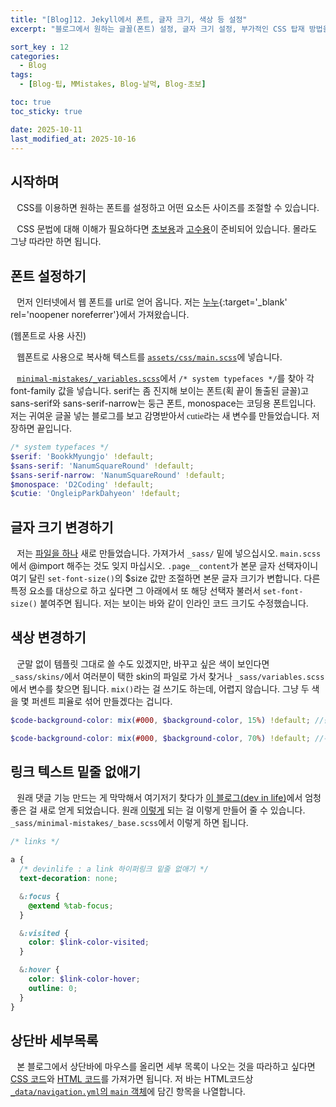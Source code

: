 ```yaml
---
title: "[Blog]12. Jekyll에서 폰트, 글자 크기, 색상 등 설정"
excerpt: "블로그에서 원하는 글꼴(폰트) 설정, 글자 크기 설정, 부가적인 CSS 탑재 방법을 배운다."

sort_key : 12
categories:
  - Blog
tags:
  - [Blog-팁, MMistakes, Blog-날먹, Blog-초보]

toc: true
toc_sticky: true

date: 2025-10-11
last_modified_at: 2025-10-16
---
```


## 시작하며
⠀CSS를 이용하면 원하는 폰트를 설정하고 어떤 요소든 사이즈를 조절할 수 있습니다.

⠀CSS 문법에 대해 이해가 필요하다면 [초보용](/blog/blog-6-newbie-css/)과 [고수용](/blog/blog-9-hard-css)이 준비되어 있습니다. 몰라도 그냥 따라만 하면 됩니다.
## 폰트 설정하기
⠀먼저 인터넷에서 웹 폰트를 url로 얻어 옵니다. 저는 [누누](https://noonnu.cc/index){:target='_blank' rel='noopener noreferrer'}에서 가져왔습니다.

(웹폰트로 사용 사진)

⠀웹폰트로 사용으로 복사해 텍스트를 [`assets/css/main.scss`](/blog/blog-17-css-files/#mainscss)에 넣습니다.

⠀[`minimal-mistakes/_variables.scss`](/blog/blog-17-css-files/#minimal-mistakes_variablesscss)에서 `/* system typefaces */`를 찾아 각 font-family 값을 넣습니다. serif는 좀 진지해 보이는 폰트(획 끝이 돌출된 글꼴)고 sans-serif와 sans-serif-narrow는 둥근 폰트, monospace는 코딩용 폰트입니다. <span style='font-family:OngleipParkDahyeon'>저는 귀여운 글꼴 넣는 블로그를 보고 감명받아서 cutie라는 새 변수를 만들었습니다.</span> 저장하면 끝입니다.

```scss
/* system typefaces */
$serif: 'BookkMyungjo' !default;
$sans-serif: 'NanumSquareRound' !default;
$sans-serif-narrow: 'NanumSquareRound' !default;
$monospace: 'D2Coding' !default;
$cutie: 'OngleipParkDahyeon' !default;
```

## 글자 크기 변경하기
⠀저는 [파일을 하나](/blog/blog-17-css-files/#_fontsizescss) 새로 만들었습니다. 가져가서 `_sass/` 밑에 넣으십시오. `main.scss`에서 @import 해주는 것도 잊지 마십시오. `.page__content`가 본문 글자 선택자이니 여기 달린 `set-font-size()`의 $size 값만 조절하면 본문 글자 크기가 변합니다. 다른 특정 요소를 대상으로 하고 싶다면 그 아래에서 또 해당 선택자 불러서 `set-font-size()` 붙여주면 됩니다. 저는 보이는 바와 같이 인라인 코드 크기도 수정했습니다.

## 색상 변경하기
⠀군말 없이 템플릿 그대로 쓸 수도 있겠지만, 바꾸고 싶은 색이 보인다면 `_sass/skins/`에서 여러분이 택한 skin의 파일로 가서 찾거나 `_sass/variables.scss`에서 변수를 찾으면 됩니다. `mix()`라는 걸 쓰기도 하는데, 어렵지 않습니다. 그냥 두 색을 몇 퍼센트 피율로 섞어 만들겠다는 겁니다.

```scss
$code-background-color: mix(#000, $background-color, 15%) !default; //원본

$code-background-color: mix(#000, $background-color, 70%) !default; //수정
```

## 링크 텍스트 밑줄 없애기
⠀원래 댓글 기능 만드는 게 막막해서 여기저기 찾다가 [이 블로그(dev in life)](https://devinlife.com/howto%20github%20pages/github-pages-settings/)에서 엄청 좋은 걸 새로 얻게 되었습니다. 원래 <u><a>이렇게</a></u> 되는 걸 <a>이렇게</a> 만들어 줄 수 있습니다. `_sass/minimal-mistakes/_base.scss`에서 이렇게 하면 됩니다.
```scss
/* links */

a {
  /* devinlife : a link 하이퍼링크 밑줄 없애기 */
  text-decoration: none;

  &:focus {
    @extend %tab-focus;
  }

  &:visited {
    color: $link-color-visited;
  }

  &:hover {
    color: $link-color-hover;
    outline: 0;
  }
}
```
## 상단바 세부목록
⠀본 블로그에서 상단바에 마우스를 올리면 세부 목록이 나오는 것을 따라하고 싶다면 [CSS 코드](/blog/blog-17-css-files/#navigationhoverscss)와 [HTML 코드](/blog/blog-15-html-files/#mastheadhtml)를 가져가면 됩니다. 저 바는 HTML코드상 [`_data/navigation.yml`의 `main` 객체](/blog/blog-16-yaml-files/#_data)에 담긴 항목을 나열합니다.